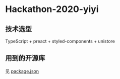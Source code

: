 # Hackathon-2020-yiyi

## 技术选型

TypeScript + preact + styled-components + unistore

## 用到的开源库

见 [package.json](./package.json)

